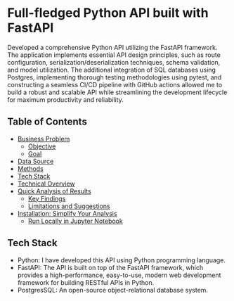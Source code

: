 # Full-fledged Python API built with FastAPI

Developed a comprehensive Python API utilizing the FastAPI framework. The application implements essential API design principles, such as route configuration, serialization/deserialization techniques, schema validation, and model utilization. The additional integration of SQL databases using Postgres, implementing thorough testing methodologies using pytest, and constructing a seamless CI/CD pipeline with GitHub actions allowed me to build a robust and scalable API while streamlining the development lifecycle for maximum productivity and reliability.

## Table of Contents
- [Business Problem](#business-problem)
  * [Objective](#objective)
  * [Goal](#goal)
- [Data Source](#data-source)
- [Methods](#methods)
- [Tech Stack](#tech-stack)
- [Technical Overview](#technical-overview)
- [Quick Analysis of Results](#quick-analysis-of-results)
  * [Key Findings](#key-findings)
  * [Limitations and Suggestions](#limitations-and-suggestions)
- [Installation: Simplify Your Analysis](#installation-simplify-your-analysis)
  * [Run Locally in Jupyter Notebook](#run-locally-in-jupyter-notebook)


## Tech Stack
- Python: I have developed this API using Python programming language.
- FastAPI: The API is built on top of the FastAPI framework, which provides a high-performance, easy-to-use, modern web development framework for building RESTful APIs in Python.
- PostgresSQL: An open-source object-relational database system. 
